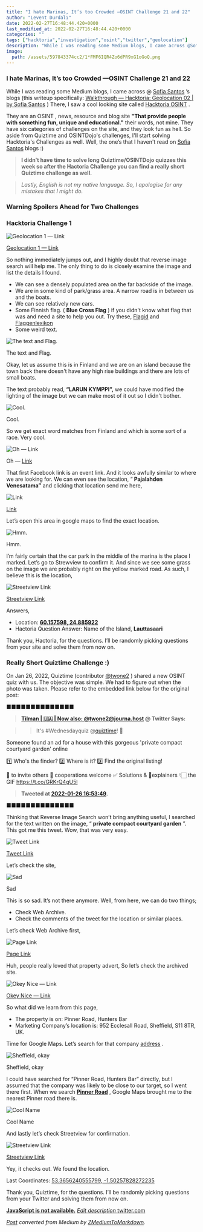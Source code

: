 ```yaml
---
title: "I hate Marinas, It’s too Crowded —OSINT Challenge 21 and 22"
author: "Levent Durdalı"
date: 2022-02-27T16:48:44.420+0000
last_modified_at: 2022-02-27T16:48:44.420+0000
categories: ""
tags: ["hacktoria","investigation","osint","twitter","geolocation"]
description: "While I was reading some Medium blogs, I came across @Sofia Santos’s blogs (this writeup specifically: Walkthrough — Hacktoria…"
image:
  path: /assets/597843374cc2/1*FMF6IQR4Zo6dPR9xG1oGoQ.png
---
```


### I hate Marinas, It’s too Crowded —OSINT Challenge 21 and 22

While I was reading some Medium blogs, I came across @ [Sofia Santos](https://gralhix.medium.com/) ’s blogs \(this writeup specifically: [Walkthrough — Hacktoria: Geolocation 02 \| by Sofia Santos](https://gralhix.medium.com/walkthrough-hacktoria-geolocation-02-a987eef13dbe) \) There, I saw a cool looking site called [Hacktoria OSINT](https://hacktoria.com/) \.

They are an OSINT , news, resource and blog site **"That provide people with something fun, unique and educational\."** their words, not mine\. They have six categories of challenges on the site, and they look fun as hell\. So aside from Quiztime and OSINTDojo's challenges, I'll start solving Hacktoria's Challenges as well\. Well, the one’s that I haven't read on [Sofia Santos](https://gralhix.medium.com/) blogs :\)


> **I didn’t have time to solve long Quiztime/OSINTDojo quizzes this week so after the Hactoria Challenge you can find a really short Quiztime challenge as well\.** 





> _Lastly, English is not my native language\. So, I apologise for any mistakes that I might do\._ 




### Warning Spoilers Ahead for Two Challenges
### Hacktoria Challenge 1


![[Geolocation 1 — Link](https://hacktoria.com/practice-ctf-questions/geolocation/geolocation-01/)](assets/597843374cc2/1*jpnQpYNH7JrUUNc_CqITig.jpeg)

[Geolocation 1 — Link](https://hacktoria.com/practice-ctf-questions/geolocation/geolocation-01/)

So nothing immediately jumps out, and I highly doubt that reverse image search will help me\. The only thing to do is closely examine the image and list the details I found\.
- We can see a densely populated area on the far backside of the image\.
- We are in some kind of park/grass area\. A narrow road is in between us and the boats\.
- We can see relatively new cars\.
- Some Finnish flag\. \( **Blue Cross Flag** \) if you didn't know what flag that was and need a site to help you out\. Try these, [Flagid](https://flagid.org/) and [Flaggenlexikon](https://www.flaggenlexikon.de/flag-finder/index_dt.htm)
- Some weird text\.



![The text and Flag\.](assets/597843374cc2/1*FMF6IQR4Zo6dPR9xG1oGoQ.png)

The text and Flag\.

Okay, let us assume this is in Finland and we are on an island because the town back there doesn't have any high rise buildings and there are lots of small boats\.

The text probably read, **“LARUN KYMPPI”,** we could have modified the lighting of the image but we can make most of it out so I didn't bother\.


![Cool\.](assets/597843374cc2/1*3bfoQSDySziZD7G4B_bAHg.png)

Cool\.

So we get exact word matches from Finland and which is some sort of a race\. Very cool\.


![Oh — [Link](https://m.facebook.com/events/470167334051998)](assets/597843374cc2/1*MMgw4wKt1UdWZ5yNBxr52Q.png)

Oh — [Link](https://m.facebook.com/events/470167334051998)

That first Facebook link is an event link\. And it looks awfully similar to where we are looking for\. We can even see the location, “ **Pajalahden Venesatama”** and clicking that location send me here,


![[Link](https://wego.here.com/finlandiya/helsinki/street-square/meripuistotie--loc-dmVyc2lvbj0xO3RpdGxlPUxhdXR0YXNhYXJpO2xhdD02MC4xNTcwNTtsb249MjQuODg1Njc7Y2l0eT1IZWxzaW5raTtwb3N0YWxDb2RlPTAwMjEwO2NvdW50cnk9RklOO2Rpc3RyaWN0PUxhdXR0YXNhYXJpO3N0YXRlQ29kZT1FdGVsJUMzJUE0LVN1b21pO2NvdW50eT1VdXNpbWFhO2NhdGVnb3J5SWQ9cG9zdGFsLWFyZWE7c291cmNlU3lzdGVtPWludGVybmFs?map=60.15502,24.89181,15,normal&fb_locale=tr_TR&msg=Meripuistotie)](assets/597843374cc2/1*5amSWL0YCUhKG7n6EAnR7A.png)

[Link](https://wego.here.com/finlandiya/helsinki/street-square/meripuistotie--loc-dmVyc2lvbj0xO3RpdGxlPUxhdXR0YXNhYXJpO2xhdD02MC4xNTcwNTtsb249MjQuODg1Njc7Y2l0eT1IZWxzaW5raTtwb3N0YWxDb2RlPTAwMjEwO2NvdW50cnk9RklOO2Rpc3RyaWN0PUxhdXR0YXNhYXJpO3N0YXRlQ29kZT1FdGVsJUMzJUE0LVN1b21pO2NvdW50eT1VdXNpbWFhO2NhdGVnb3J5SWQ9cG9zdGFsLWFyZWE7c291cmNlU3lzdGVtPWludGVybmFs?map=60.15502,24.89181,15,normal&fb_locale=tr_TR&msg=Meripuistotie)

Let’s open this area in google maps to find the exact location\.


![Hmm\.](assets/597843374cc2/1*wXg3spN3xS6AvYJIW53BKA.png)

Hmm\.

I’m fairly certain that the car park in the middle of the marina is the place I marked\. Let’s go to Strewview to confirm it\. And since we see some grass on the image we are probably right on the yellow marked road\. As such, I believe this is the location,


![[Streetview Link](https://www.google.com/maps/@60.1576126,24.8858592,3a,75y,103.62h,84.8t/data=!3m6!1e1!3m4!1s4eEvLN9fMFHt2THjPHI4eg!2e0!7i13312!8i6656)](assets/597843374cc2/1*jlgqEqZi6XKPXJDLjMvjyA.png)

[Streetview Link](https://www.google.com/maps/@60.1576126,24.8858592,3a,75y,103.62h,84.8t/data=!3m6!1e1!3m4!1s4eEvLN9fMFHt2THjPHI4eg!2e0!7i13312!8i6656)

Answers,
- Location: [**60\.157598, 24\.885922**](https://goo.gl/maps/xaMVkyp1qXReP3Lf7)
- Hactoria Question Answer: Name of the Island, **Lauttasaari**


Thank you, Hactoria, for the questions\. I’ll be randomly picking questions from your site and solve them from now on\.
### Really Short Quiztime Challenge :\)

On Jan 26, 2022, Quiztime \(contributor [@twone2](https://twitter.com/twone2) \) shared a new OSINT quiz with us\. The objective was simple\. We had to figure out when the photo was taken\. Please refer to the embedded link below for the original post:


■■■■■■■■■■■■■■ 
> **[Tilman | 🇺🇦 | Now also: @twone2@journa.host](https://twitter.com/twone2) @ Twitter Says:** 

> > It's #Wednesdayquiz @[quiztime](https://twitter.com/quiztime)! 🥳

Someone found an ad for a house with this gorgeous 'private compact courtyard garden' online

1️⃣ Who's the finder?
2️⃣ Where is it?
3️⃣ Find the original listing!

🔁 to invite others
🤝 cooperations welcome
✅ Solutions &amp; 💬explainers 👇🏻 the GIF https://t.co/GRKrQ4gU5l 

> **Tweeted at [2022-01-26 16:53:49](https://twitter.com/twone2/status/1486381876914933771).** 

■■■■■■■■■■■■■■ 


Thinking that Reverse Image Search won’t bring anything useful, I searched for the text written on the image, “ **private compact courtyard garden** ”\. This got me this tweet\. Wow, that was very easy\.


![[Tweet Link](https://twitter.com/LukeMNeve/status/1485670868915216391)](assets/597843374cc2/1*aY0fji6GxeUyZb5Wvr9xWQ.png)

[Tweet Link](https://twitter.com/LukeMNeve/status/1485670868915216391)

Let’s check the site,


![Sad](assets/597843374cc2/1*XJBLVPBk0LATL4348snJPQ.png)

Sad

This is so sad\. It’s not there anymore\. Well, from here, we can do two things;
- Check Web Archive\.
- Check the comments of the tweet for the location or similar places\.


Let’s check Web Archive first,


![[Page Link](https://web.archive.org/web/*/https://www.rightmove.co.uk/properties/119110382#/?channel=RES_BUY)](assets/597843374cc2/1*2m9nvp7w88fcYNS0e_jWMA.png)

[Page Link](https://web.archive.org/web/*/https://www.rightmove.co.uk/properties/119110382#/?channel=RES_BUY)

Huh, people really loved that property advert, So let’s check the archived site\.


![[Okey Nice — Link](https://web.archive.org/web/20220125135817/https://www.rightmove.co.uk/properties/119110382#/?channel=RES_BUY)](assets/597843374cc2/1*MpD4N3syRzfBLAZzGMxXSw.png)

[Okey Nice — Link](https://web.archive.org/web/20220125135817/https://www.rightmove.co.uk/properties/119110382#/?channel=RES_BUY)

So what did we learn from this page,
- The property is on: Pinner Road, Hunters Bar
- Marketing Company’s location is: 952 Ecclesall Road, Sheffield, S11 8TR, UK\.


Time for Google Maps\. Let’s search for that company [address](https://goo.gl/maps/Knh17WKjjbzPkvrR8) \.


![Sheffield, okay](assets/597843374cc2/1*tgR4ll1_49PDJ3XKHa7MhA.png)

Sheffield, okay

I could have searched for “Pinner Road, Hunters Bar” directly, but I assumed that the company was likely to be close to our target, so I went there first\. When we search [**Pinner Road**](https://goo.gl/maps/qhnLLPKEoL9qp3bv8) , Google Maps brought me to the nearest Pinner road there is\.


![Cool Name](assets/597843374cc2/1*wANbs4BTMTm3BWv8WX90Rw.png)

Cool Name

And lastly let’s check Streetview for confirmation\.


![[Streetview Link](https://www.google.com/maps/@53.3656149,-1.5026682,3a,75y,193.54h,88.95t/data=!3m6!1e1!3m4!1s6HlF6mG174cglMB74o7eNQ!2e0!7i16384!8i8192)](assets/597843374cc2/1*sH8iLQ1d5mGb8VZ8Y5dQHw.png)

[Streetview Link](https://www.google.com/maps/@53.3656149,-1.5026682,3a,75y,193.54h,88.95t/data=!3m6!1e1!3m4!1s6HlF6mG174cglMB74o7eNQ!2e0!7i16384!8i8192)

Yey, it checks out\. We found the location\.

Last Coordinates: [53\.3656240555799, \-1\.50257828272235](http://google.com/maps/place/55+Pinner+Rd,+Sharrow,+Sheffield+S11+8UH,+UK/@53.3656215,-1.5034845,18z/data=!3m1!4b1!4m5!3m4!1s0x487982135b2fdb5d:0xd5ca22daeb03f9ea!8m2!3d53.3656199!4d-1.5023875)

Thank you, Quiztime, for the questions\. I’ll be randomly picking questions from your Twitter and solving them from now on\.

[**JavaScript is not available\.**](https://twitter.com/quiztime) 
[_Edit description_ twitter\.com](https://twitter.com/quiztime)



_[Post](https://medium.com/@leventd/i-hate-marinas-its-too-crowded-osint-challenge-21-and-22-597843374cc2) converted from Medium by [ZMediumToMarkdown](https://github.com/ZhgChgLi/ZMediumToMarkdown)._
